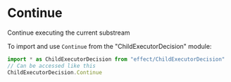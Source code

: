# Continue

Continue executing the current substream

To import and use `Continue` from the "ChildExecutorDecision" module:

```ts
import * as ChildExecutorDecision from "effect/ChildExecutorDecision"
// Can be accessed like this
ChildExecutorDecision.Continue
```
